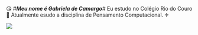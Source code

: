 😘  #***Meu nome é Gabriela de Camargo***#
Eu estudo no Colégio Rio do Couro 🏫
Atualmente esudo a disciplina de Pensamento Computacional.
✈
[](https://github.com/gabica2022/panificadoradaGabi.git)

![](https://guiaanimal.net/uploads/content/image/723/AdobeStock_274349647.jpeg)

